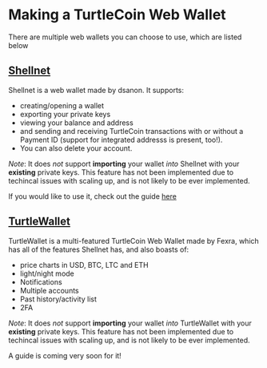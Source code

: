 # Making a TurtleCoin Web Wallet

There are multiple web wallets you can choose to use, which are listed below

## [Shellnet](https://shellnet.pw)

Shellnet is a web wallet made by dsanon. It supports:

* creating/opening a wallet
* exporting your private keys
*  viewing your balance and address 
*  and sending and receiving TurtleCoin transactions with or without a Payment ID (support for integrated addresss is present, too!). 
*  You can also delete your account.

*Note*: It does *not* support **importing** your wallet *into* Shellnet with your **existing** private keys. This feature has not been implemented due to techincal issues with scaling up, and is not likely to be ever implemented.

If you would like to use it, check out the guide [here](../Using-shellnet)

## [TurtleWallet](https://turtlewallet.lol)

TurtleWallet is a multi-featured TurtleCoin Web Wallet made by Fexra, which has all of the features Shellnet has, and also boasts of:

* price charts in USD, BTC, LTC and ETH
* light/night mode
* Notifications
* Multiple accounts
* Past history/activity list
* 2FA

*Note*: It does *not* support **importing** your wallet *into* TurtleWallet with your **existing** private keys. This feature has not been implemented due to techincal issues with scaling up, and is not likely to be ever implemented.

A guide is coming very soon for it!
